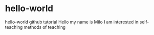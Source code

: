 # hello-world
hello-world github tutorial
Hello my name is Milo
I am interested in self-teaching methods of teaching 
